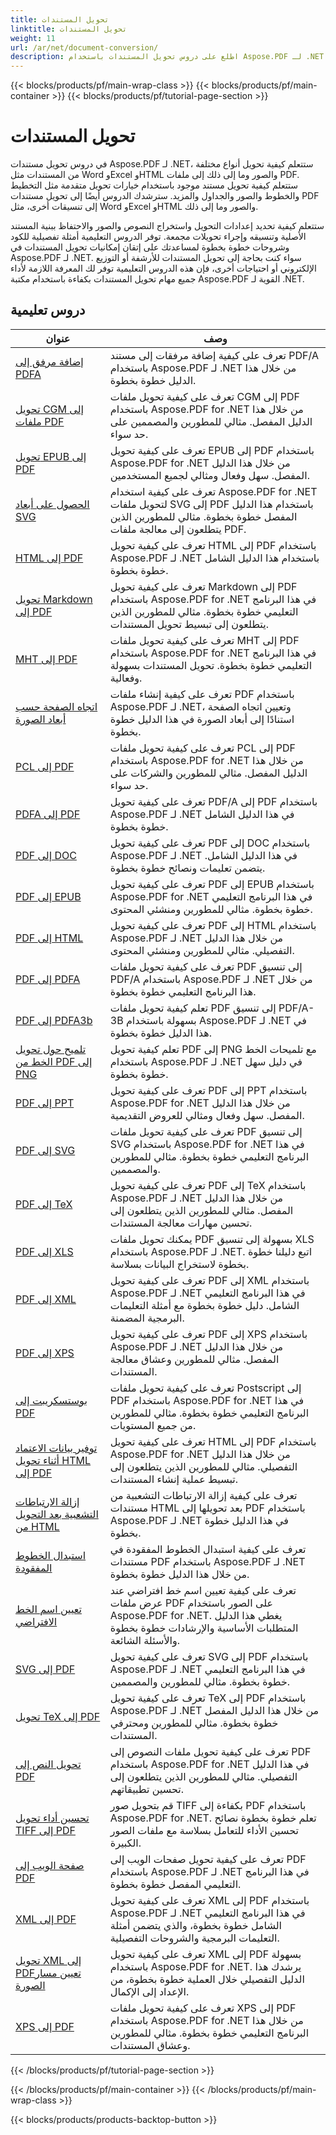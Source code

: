 ```yaml
---
title: تحويل المستندات
linktitle: تحويل المستندات
weight: 11
url: /ar/net/document-conversion/
description: اطلع على دروس تحويل المستندات باستخدام Aspose.PDF لـ .NET. يمكنك تحويل الملفات بسهولة إلى تنسيقات مختلفة.
---
```


{{< blocks/products/pf/main-wrap-class >}}
{{< blocks/products/pf/main-container >}}
{{< blocks/products/pf/tutorial-page-section >}}

# تحويل المستندات

في دروس تحويل مستندات Aspose.PDF لـ .NET، ستتعلم كيفية تحويل أنواع مختلفة من المستندات مثل Word وExcel وHTML والصور وما إلى ذلك إلى ملفات PDF. ستتعلم كيفية تحويل مستند موجود باستخدام خيارات تحويل متقدمة مثل التخطيط والخطوط والصور والجداول والمزيد. سترشدك الدروس أيضًا إلى تحويل مستندات PDF إلى تنسيقات أخرى، مثل Word وExcel وHTML والصور وما إلى ذلك. 

ستتعلم كيفية تحديد إعدادات التحويل واستخراج النصوص والصور والاحتفاظ ببنية المستند الأصلية وتنسيقه وإجراء تحويلات مجمعة. توفر الدروس التعليمية أمثلة تفصيلية للكود وشروحات خطوة بخطوة لمساعدتك على إتقان إمكانيات تحويل المستندات في Aspose.PDF لـ .NET. سواء كنت بحاجة إلى تحويل المستندات للأرشفة أو التوزيع الإلكتروني أو احتياجات أخرى، فإن هذه الدروس التعليمية توفر لك المعرفة اللازمة لأداء جميع مهام تحويل المستندات بكفاءة باستخدام مكتبة Aspose.PDF القوية لـ .NET.

## دروس تعليمية
| عنوان | وصف |
| --- | --- | 
| [إضافة مرفق إلى PDFA](./add-attachment-to-pdfa/) | تعرف على كيفية إضافة مرفقات إلى مستند PDF/A باستخدام Aspose.PDF لـ .NET من خلال هذا الدليل خطوة بخطوة. |  
| [تحويل CGM إلى ملفات PDF](./cgm-to-pdf/) | تعرف على كيفية تحويل ملفات CGM إلى PDF باستخدام Aspose.PDF for .NET من خلال هذا الدليل المفصل. مثالي للمطورين والمصممين على حد سواء. |  
| [تحويل EPUB إلى PDF](./epub-to-pdf/) | تعرف على كيفية تحويل EPUB إلى PDF باستخدام Aspose.PDF for .NET من خلال هذا الدليل المفصل. سهل وفعال ومثالي لجميع المستخدمين. |  
| [الحصول على أبعاد SVG](./get-svg-dimensions/) | تعرف على كيفية استخدام Aspose.PDF for .NET لتحويل ملفات SVG إلى PDF باستخدام هذا الدليل المفصل خطوة بخطوة. مثالي للمطورين الذين يتطلعون إلى معالجة ملفات PDF. |  
| [HTML إلى PDF](./html-to-pdf/) | تعرف على كيفية تحويل HTML إلى PDF باستخدام Aspose.PDF لـ .NET باستخدام هذا الدليل الشامل خطوة بخطوة. |  
| [تحويل Markdown إلى PDF](./markdown-to-pdf/) | تعرف على كيفية تحويل Markdown إلى PDF باستخدام Aspose.PDF for .NET في هذا البرنامج التعليمي خطوة بخطوة. مثالي للمطورين الذين يتطلعون إلى تبسيط تحويل المستندات. |  
| [MHT إلى PDF](./mht-to-pdf/) | تعرف على كيفية تحويل ملفات MHT إلى PDF باستخدام Aspose.PDF for .NET في هذا البرنامج التعليمي خطوة بخطوة. تحويل المستندات بسهولة وفعالية. |  
| [اتجاه الصفحة حسب أبعاد الصورة](./page-orientation-according-image-dimensions/) | تعرف على كيفية إنشاء ملفات PDF باستخدام Aspose.PDF لـ .NET، وتعيين اتجاه الصفحة استنادًا إلى أبعاد الصورة في هذا الدليل خطوة بخطوة. |  
| [PCL إلى PDF](./pcl-to-pdf/) | تعرف على كيفية تحويل ملفات PCL إلى PDF باستخدام Aspose.PDF for .NET من خلال هذا الدليل المفصل. مثالي للمطورين والشركات على حد سواء. |  
| [PDFA إلى PDF](./pdfa-to-pdf/) | تعرف على كيفية تحويل PDF/A إلى PDF باستخدام Aspose.PDF لـ .NET في هذا الدليل الشامل خطوة بخطوة. |  
| [PDF إلى DOC](./pdf-to-doc/) | تعرف على كيفية تحويل PDF إلى DOC باستخدام Aspose.PDF لـ .NET في هذا الدليل الشامل. يتضمن تعليمات ونصائح خطوة بخطوة.  |  
| [PDF إلى EPUB](./pdf-to-epub/) | تعرف على كيفية تحويل PDF إلى EPUB باستخدام Aspose.PDF for .NET في هذا البرنامج التعليمي خطوة بخطوة. مثالي للمطورين ومنشئي المحتوى. |  
| [PDF إلى HTML](./pdf-to-html/) | تعرف على كيفية تحويل PDF إلى HTML باستخدام Aspose.PDF لـ .NET من خلال هذا الدليل التفصيلي. مثالي للمطورين ومنشئي المحتوى. |  
| [PDF إلى PDFA](./pdf-to-pdfa/) | تعرف على كيفية تحويل ملفات PDF إلى تنسيق PDF/A باستخدام Aspose.PDF لـ .NET من خلال هذا البرنامج التعليمي خطوة بخطوة. |  
| [PDF إلى PDFA3b](./pdf-to-pdfa3b/) | تعلم كيفية تحويل ملفات PDF إلى تنسيق PDF/A-3B بسهولة باستخدام Aspose.PDF لـ .NET في هذا الدليل خطوة بخطوة. |  
| [تلميح حول تحويل الخط من PDF إلى PNG](./pdf-to-png-font-hinting/) | تعلم كيفية تحويل PDF إلى PNG مع تلميحات الخط باستخدام Aspose.PDF لـ .NET في دليل سهل خطوة بخطوة. |  
| [PDF إلى PPT](./pdf-to-ppt/) | تعرف على كيفية تحويل PDF إلى PPT باستخدام Aspose.PDF for .NET من خلال هذا الدليل المفصل. سهل وفعال ومثالي للعروض التقديمية. |  
| [PDF إلى SVG](./pdf-to-svg/) | تعرف على كيفية تحويل ملفات PDF إلى تنسيق SVG باستخدام Aspose.PDF for .NET في هذا البرنامج التعليمي خطوة بخطوة. مثالي للمطورين والمصممين. |  
| [PDF إلى TeX](./pdf-to-tex/) | تعرف على كيفية تحويل PDF إلى TeX باستخدام Aspose.PDF لـ .NET من خلال هذا الدليل المفصل. مثالي للمطورين الذين يتطلعون إلى تحسين مهارات معالجة المستندات. |  
| [PDF إلى XLS](./pdf-to-xls/) | يمكنك تحويل ملفات PDF بسهولة إلى تنسيق XLS باستخدام Aspose.PDF لـ .NET. اتبع دليلنا خطوة بخطوة لاستخراج البيانات بسلاسة. |  
| [PDF إلى XML](./pdf-to-xml/) | تعرف على كيفية تحويل PDF إلى XML باستخدام Aspose.PDF لـ .NET في هذا البرنامج التعليمي الشامل. دليل خطوة بخطوة مع أمثلة التعليمات البرمجية المضمنة. |  
| [PDF إلى XPS](./pdf-to-xps/) | تعرف على كيفية تحويل PDF إلى XPS باستخدام Aspose.PDF لـ .NET من خلال هذا الدليل المفصل. مثالي للمطورين وعشاق معالجة المستندات. |  
| [بوستسكريبت إلى PDF](./postscript-to-pdf/) | تعرف على كيفية تحويل ملفات Postscript إلى PDF باستخدام Aspose.PDF for .NET في هذا البرنامج التعليمي خطوة بخطوة. مثالي للمطورين من جميع المستويات. |  
| [توفير بيانات الاعتماد أثناء تحويل HTML إلى PDF](./provide-credentials-during-html-to-pdf/) | تعرف على كيفية تحويل HTML إلى PDF باستخدام Aspose.PDF for .NET من خلال هذا الدليل التفصيلي. مثالي للمطورين الذين يتطلعون إلى تبسيط عملية إنشاء المستندات. |  
| [إزالة الارتباطات التشعبية بعد التحويل من HTML](./remove-hyperlinks-after-converting-from-html/) | تعرف على كيفية إزالة الارتباطات التشعبية من مستندات HTML بعد تحويلها إلى PDF باستخدام Aspose.PDF لـ .NET في هذا الدليل خطوة بخطوة. |  
| [استبدال الخطوط المفقودة](./replace-missing-fonts/) | تعرف على كيفية استبدال الخطوط المفقودة في مستندات PDF باستخدام Aspose.PDF لـ .NET من خلال هذا الدليل خطوة بخطوة. |  
| [تعيين اسم الخط الافتراضي](./set-default-font-name/) | تعرف على كيفية تعيين اسم خط افتراضي عند عرض ملفات PDF على الصور باستخدام Aspose.PDF for .NET. يغطي هذا الدليل المتطلبات الأساسية والإرشادات خطوة بخطوة والأسئلة الشائعة. |  
| [SVG إلى PDF](./svg-to-pdf/) | تعرف على كيفية تحويل SVG إلى PDF باستخدام Aspose.PDF لـ .NET في هذا البرنامج التعليمي خطوة بخطوة. مثالي للمطورين والمصممين. |  
| [تحويل TeX إلى PDF](./tex-to-pdf/) | تعرف على كيفية تحويل TeX إلى PDF باستخدام Aspose.PDF لـ .NET من خلال هذا الدليل المفصل خطوة بخطوة. مثالي للمطورين ومحترفي المستندات. |  
| [تحويل النص إلى PDF](./text-to-pdf/) | تعرف على كيفية تحويل ملفات النصوص إلى PDF باستخدام Aspose.PDF for .NET في هذا الدليل التفصيلي. مثالي للمطورين الذين يتطلعون إلى تحسين تطبيقاتهم. |  
| [تحسين أداء تحويل TIFF إلى PDF](./tiff-to-pdf-performance-improvement/) | قم بتحويل صور TIFF بكفاءة إلى PDF باستخدام Aspose.PDF for .NET. تعلم خطوة بخطوة نصائح تحسين الأداء للتعامل بسلاسة مع ملفات الصور الكبيرة. |  
| [صفحة الويب إلى PDF](./web-page-to-pdf/) | تعرف على كيفية تحويل صفحات الويب إلى PDF باستخدام Aspose.PDF لـ .NET في هذا البرنامج التعليمي المفصل خطوة بخطوة. |  
| [XML إلى PDF](./xml-to-pdf/) | تعرف على كيفية تحويل XML إلى PDF باستخدام Aspose.PDF لـ .NET في هذا البرنامج التعليمي الشامل خطوة بخطوة، والذي يتضمن أمثلة التعليمات البرمجية والشروحات التفصيلية. |  
| [تحويل XML إلى PDFتعيين مسار الصورة](./xml-to-pdfset-image-path/) | تعرف على كيفية تحويل XML إلى PDF بسهولة باستخدام Aspose.PDF for .NET. يرشدك هذا الدليل التفصيلي خلال العملية خطوة بخطوة، من الإعداد إلى الإكمال. |  
| [XPS إلى PDF](./xps-to-pdf/) | تعرف على كيفية تحويل ملفات XPS إلى PDF باستخدام Aspose.PDF for .NET من خلال هذا البرنامج التعليمي خطوة بخطوة. مثالي للمطورين وعشاق المستندات. |  
{{< /blocks/products/pf/tutorial-page-section >}}

{{< /blocks/products/pf/main-container >}}
{{< /blocks/products/pf/main-wrap-class >}}

{{< blocks/products/products-backtop-button >}}
